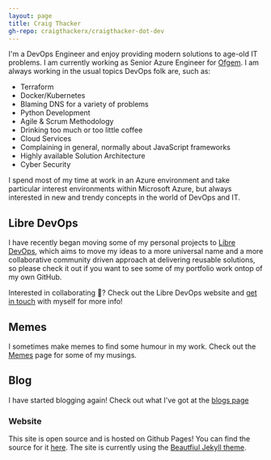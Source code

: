 ```yaml
---
layout: page
title: Craig Thacker
gh-repo: craigthackerx/craigthacker-dot-dev
---
```


I'm a DevOps Engineer and enjoy providing modern solutions to age-old IT problems. I am currently working as Senior Azure Engineer for [Ofgem](https://www.ofgem.gov.uk/). I am always working in the usual topics DevOps folk are, such as:

- Terraform
- Docker/Kubernetes
- Blaming DNS for a variety of problems
- Python Development
- Agile & Scrum Methodology
- Drinking too much or too little coffee
- Cloud Services
- Complaining in general, normally about JavaScript frameworks
- Highly available Solution Architecture
- Cyber Security

I spend most of my time at work in an Azure environment and take particular interest environments within Microsoft Azure, but always interested in new and trendy concepts in the world of DevOps and IT.
## Libre DevOps

I have recently began moving some of my personal projects to [Libre DevOps](https://libredevops.org), which aims to move my ideas to a more universal name and a more collaborative community driven approach at delivering reusable solutions, so please check it out if you want to see some of my portfolio work ontop of my own GitHub.

Interested in collaborating :rainbow:?  Check out the Libre DevOps website and [get in touch](mailto:craig@craigthacker.dev) with myself for more info!

## Memes

I sometimes make memes to find some humour in my work. Check out the [Memes](https://craigthacker.dev/memes) page for some of my musings.

## Blog

I have started blogging again! Check out what I've got at the [blogs page](https://craigthacker.dev/blog)

### Website

This site is open source and is hosted on Github Pages! You can find the source for it [here](https://github.com/craigthackerx/craigthacker-dot-dev).  The site is currently using the [Beautfiul Jekyll theme](https://github.com/daattali/beautiful-jekyll).
